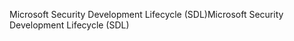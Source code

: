 <span data-ttu-id="1d8fb-101">Microsoft Security Development Lifecycle (SDL)</span><span class="sxs-lookup"><span data-stu-id="1d8fb-101">Microsoft Security Development Lifecycle (SDL)</span></span>